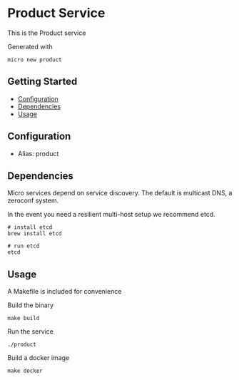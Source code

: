 # Product Service

This is the Product service

Generated with

```
micro new product
```

## Getting Started

- [Configuration](#configuration)
- [Dependencies](#dependencies)
- [Usage](#usage)

## Configuration

- Alias: product

## Dependencies

Micro services depend on service discovery. The default is multicast DNS, a zeroconf system.

In the event you need a resilient multi-host setup we recommend etcd.

```
# install etcd
brew install etcd

# run etcd
etcd
```

## Usage

A Makefile is included for convenience

Build the binary

```
make build
```

Run the service
```
./product
```

Build a docker image
```
make docker
```